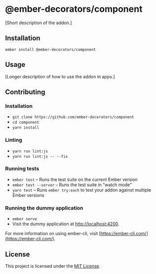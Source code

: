 @ember-decorators/component
==============================================================================

[Short description of the addon.]

Installation
------------------------------------------------------------------------------

```
ember install @ember-decorators/component
```


Usage
------------------------------------------------------------------------------

[Longer description of how to use the addon in apps.]


Contributing
------------------------------------------------------------------------------

### Installation

* `git clone https://github.com/ember-decorators/component`
* `cd component`
* `yarn install`

### Linting

* `yarn run lint:js`
* `yarn run lint:js -- --fix`

### Running tests

* `ember test` – Runs the test suite on the current Ember version
* `ember test --server` – Runs the test suite in "watch mode"
* `yarn test` – Runs `ember try:each` to test your addon against multiple Ember versions

### Running the dummy application

* `ember serve`
* Visit the dummy application at [http://localhost:4200](http://localhost:4200).

For more information on using ember-cli, visit [https://ember-cli.com/](https://ember-cli.com/).

License
------------------------------------------------------------------------------

This project is licensed under the [MIT License](LICENSE.md).
